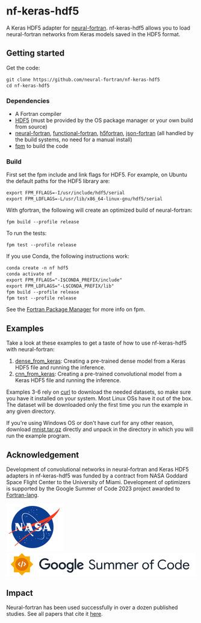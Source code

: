 # nf-keras-hdf5

A Keras HDF5 adapter for [neural-fortran](https://github.com/modern-fortran/neural-fortran).
nf-keras-hdf5 allows you to load neural-fortran networks from Keras models saved
in the HDF5 format.

## Getting started

Get the code:

```
git clone https://github.com/neural-fortran/nf-keras-hdf5
cd nf-keras-hdf5
```

### Dependencies

* A Fortran compiler
* [HDF5](https://www.hdfgroup.org/downloads/hdf5/)
  (must be provided by the OS package manager or your own build from source)
* [neural-fortran](https://github.com/modern-fortran/neural-fortran),
  [functional-fortran](https://github.com/wavebitscientific/functional-fortran),
  [h5fortran](https://github.com/geospace-code/h5fortran),
  [json-fortran](https://github.com/jacobwilliams/json-fortran)
  (all handled by the build systems, no need for a manual install)
* [fpm](https://github.com/fortran-lang/fpm) to build the code

### Build

First set the fpm include and link flags for HDF5.
For example, on Ubuntu the default paths for the HDF5 library are:

```
export FPM_FFLAGS=-I/usr/include/hdf5/serial
export FPM_LDFLAGS=-L/usr/lib/x86_64-linux-gnu/hdf5/serial
```

With gfortran, the following will create an optimized build of neural-fortran:

```
fpm build --profile release
```

To run the tests:

```
fpm test --profile release
```

If you use Conda, the following instructions work:

```
conda create -n nf hdf5
conda activate nf
export FPM_FFLAGS="-I$CONDA_PREFIX/include"
export FPM_LDFLAGS="-L$CONDA_PREFIX/lib"
fpm build --profile release
fpm test --profile release
```

See the [Fortran Package Manager](https://github.com/fortran-lang/fpm) for more info on fpm.

## Examples

Take a look at these examples to get a taste of how to use nf-keras-hdf5
with neural-fortran:

1. [dense_from_keras](example/dense_from_keras.f90): Creating a pre-trained
  dense model from a Keras HDF5 file and running the inference.
2. [cnn_from_keras](example/cnn_from_keras.f90): Creating a pre-trained
  convolutional model from a Keras HDF5 file and running the inference.

Examples 3-6 rely on [curl](https://curl.se/) to download the needed datasets,
so make sure you have it installed on your system.
Most Linux OSs have it out of the box.
The dataset will be downloaded only the first time you run the example in any
given directory.

If you're using Windows OS or don't have curl for any other reason,
download [mnist.tar.gz](https://github.com/modern-fortran/neural-fortran/files/8498876/mnist.tar.gz)
directly and unpack in the directory in which you will run the example program.

## Acknowledgement

Development of convolutional networks in neural-fortran and Keras HDF5 adapters
in nf-keras-hdf5 was funded by a contract from NASA Goddard Space Flight Center
to the University of Miami.
Development of optimizers is supported by the Google Summer of Code 2023 project
awarded to [Fortran-lang](https://github.com/fortran-lang).

<img src="assets/nasa.png" alt="NASA logo">
<img src="assets/gsoc.png" alt="GSoC logo">

## Impact

Neural-fortran has been used successfully in over a dozen published studies.
See all papers that cite it
[here](https://scholar.google.com/scholar?cites=7315840714744905948).